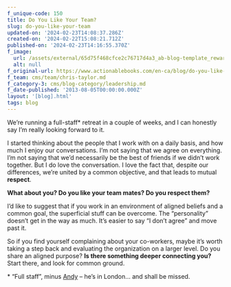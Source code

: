 ```yaml
---
f_unique-code: 150
title: Do You Like Your Team?
slug: do-you-like-your-team
updated-on: '2024-02-23T14:08:37.286Z'
created-on: '2024-02-22T15:08:21.712Z'
published-on: '2024-02-23T14:16:55.370Z'
f_image:
  url: /assets/external/65d75f468cfce2c76717d4a3_ab-blog-template_reward.jpeg
  alt: null
f_original-url: https://www.actionablebooks.com/en-ca/blog/do-you-like-your-team/
f_team: cms/team/chris-taylor.md
f_category-3: cms/blog-category/leadership.md
f_date-published: '2013-08-05T00:00:00.000Z'
layout: '[blog].html'
tags: blog
---
```


We’re running a full-staff\* retreat in a couple of weeks, and I can honestly say I’m really looking forward to it.

I started thinking about the people that I work with on a daily basis, and how much I enjoy our conversations. I’m not saying that we agree on everything. I’m not saying that we’d necessarily be the best of friends if we didn’t work together. But I do love the conversation. I love the fact that, despite our differences, we’re united by a common objective, and that leads to mutual **respect**.

**What about you? Do you like your team mates? Do you respect them?**

I’d like to suggest that if you work in an environment of aligned beliefs and a common goal, the superficial stuff can be overcome. The “personality” doesn’t get in the way as much. It’s easier to say “I don’t agree” and move past it.

So if you find yourself complaining about your co-workers, maybe it’s worth taking a step back and evaluating the organization on a larger level. Do you share an aligned purpose? **Is there something deeper connecting you?** Start there, and look for common ground.

\* “Full staff”, minus [Andy](https://www.actionablebooks.com/writers/andy-budgell/) – he’s in London… and shall be missed.
